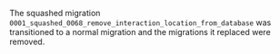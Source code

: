 The squashed migration `0001_squashed_0068_remove_interaction_location_from_database` was transitioned to a normal migration and the migrations it replaced were removed.
